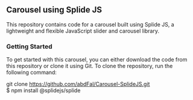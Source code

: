 ## Carousel using Splide JS
This repository contains code for a carousel built using Splide JS, a lightweight and flexible JavaScript slider and carousel library.

### Getting Started
To get started with this carousel, you can either download the code from this repository or clone it using Git. To clone the repository, run the following command:

git clone https://github.com/abdFal/Carousel-SplideJS.git <br>
$ npm install @splidejs/splide
